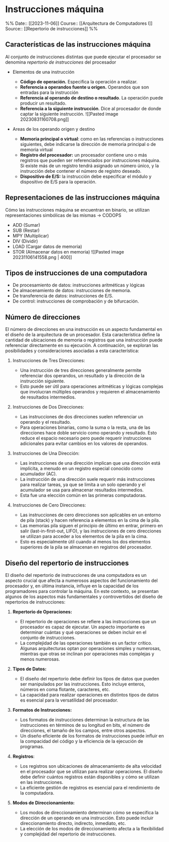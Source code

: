 # Instrucciones máquina

%%
Date:: [[2023-11-06]]
Course:: [[Arquitectura de Computadores I]]
Source:: [[Repertorio de instrucciones]]
%%

## Características de las instrucciones máquina
Al conjunto de instrucciones distintas que puede ejecutar el procesador se denomina *repertorio de instrucciones* del procesador
- Elementos de una instrucción
	- **Código de operación.** Especifica la operación a realizar.
	- **Referencia a operandos fuente u origen.** Operandos que son entradas para la instrucción
	- **Referencia al operando de destino o resultado**. La operación puede producir un resultado.
	- **Referencia a la siguiente instrucción**. Dice al procesador de donde captar la siguiente instrucción.
![[Pasted image 20230831160708.png]]

- Areas de los operando origen y destino
	- **Memoria principal o virtual**: como en las referencias o instrucciones siguientes, debe indicarse la dirección de memoria principal o de memoria virtual
	- **Registro del procesador:** un procesador contiene uno o más registros que pueden ser referenciados por instrucciones máquina. Si existe más de un registro tendrá asignado un número único, y la instrucción debe contener el número de registro deseado.
	- **Dispositivo de E/S:** la instrucción debe especificar el módulo y dispositivo de E/S para la operación.

## Representaciones de las instrucciones máquina
Cómo las instrucciones máquina se encuentran en binario, se utilizan representaciones simbólicas de las mismas -> CODOPS
- ADD (Sumar)
- SUB (Restar)
- MPY (Multiplicar)
- DIV (Dividir)
- LOAD (Cargar datos de memoria)
- STOR (Almacenar datos en memoria)
![[Pasted image 20231106141558.png  | 400]]


## Tipos de instrucciones de una computadora
- De procesamiento de datos: instrucciones aritméticas y lógicas
- De almacenamiento de datos: instrucciones de memoria.
- De transferencia de datos: instrucciones de E/S.
- De control: instrucciones de comprobación y de bifurcación.

## Número de direcciones
El número de direcciones en una instrucción es un aspecto fundamental en el diseño de la arquitectura de un procesador. Esta característica define la cantidad de ubicaciones de memoria o registros que una instrucción puede referenciar directamente en su ejecución. A continuación, se exploran las posibilidades y consideraciones asociadas a esta característica:

1. Instrucciones de Tres Direcciones:
   - Una instrucción de tres direcciones generalmente permite referenciar dos operandos, un resultado y la dirección de la instrucción siguiente.
   - Esto puede ser útil para operaciones aritméticas y lógicas complejas que involucran múltiples operandos y requieren el almacenamiento de resultados intermedios.

2. Instrucciones de Dos Direcciones:
   - Las instrucciones de dos direcciones suelen referenciar un operando y el resultado.
   - Para operaciones binarias, como la suma o la resta, una de las direcciones hace doble servicio como operando y resultado. Esto reduce el espacio necesario pero puede requerir instrucciones adicionales para evitar cambios en los valores de operandos.

3. Instrucciones de Una Dirección:
   - Las instrucciones de una dirección implican que una dirección está implícita, a menudo en un registro especial conocido como acumulador (AC).
   - La instrucción de una dirección suele requerir más instrucciones para realizar tareas, ya que se limita a un solo operando y el acumulador se usa para almacenar resultados intermedios.
   - Esta fue una elección común en las primeras computadoras.

4. Instrucciones de Cero Direcciones:
   - Las instrucciones de cero direcciones son aplicables en un entorno de pila (stack) y hacen referencia a elementos en la cima de la pila.
   - Las memorias pila siguen el principio de último en entrar, primero en salir (last-in-first-out, LIFO), y las instrucciones de cero direcciones se utilizan para acceder a los elementos de la pila en la cima.
   - Esto es especialmente útil cuando al menos los dos elementos superiores de la pila se almacenan en registros del procesador.


## Diseño del repertorio de instrucciones
El diseño del repertorio de instrucciones de una computadora es un aspecto crucial que afecta a numerosos aspectos del funcionamiento del procesador y, en última instancia, influye en la capacidad de los programadores para controlar la máquina. En este contexto, se presentan algunos de los aspectos más fundamentales y controvertidos del diseño de repertorios de instrucciones:

1. **Repertorio de Operaciones:**
   - El repertorio de operaciones se refiere a las instrucciones que un procesador es capaz de ejecutar. Un aspecto importante es determinar cuántas y qué operaciones se deben incluir en el conjunto de instrucciones.
   - La complejidad de las operaciones también es un factor crítico. Algunas arquitecturas optan por operaciones simples y numerosas, mientras que otras se inclinan por operaciones más complejas y menos numerosas.

2. **Tipos de Datos:**
   - El diseño del repertorio debe definir los tipos de datos que pueden ser manipulados por las instrucciones. Esto incluye enteros, números en coma flotante, caracteres, etc.
   - La capacidad para realizar operaciones en distintos tipos de datos es esencial para la versatilidad del procesador.

3. **Formatos de Instrucciones:**
   - Los formatos de instrucciones determinan la estructura de las instrucciones en términos de su longitud en bits, el número de direcciones, el tamaño de los campos, entre otros aspectos.
   - Un diseño eficiente de los formatos de instrucciones puede influir en la compacidad del código y la eficiencia de la ejecución de programas.

4. **Registros**:
   - Los registros son ubicaciones de almacenamiento de alta velocidad en el procesador que se utilizan para realizar operaciones. El diseño debe definir cuántos registros están disponibles y cómo se utilizan en las instrucciones.
   - La eficiente gestión de registros es esencial para el rendimiento de la computadora.

5. **Modos de Direccionamiento:**
   - Los modos de direccionamiento determinan cómo se especifica la dirección de un operando en una instrucción. Esto puede incluir direccionamiento directo, indirecto, inmediato, etc.
   - La elección de los modos de direccionamiento afecta a la flexibilidad y complejidad del repertorio de instrucciones.